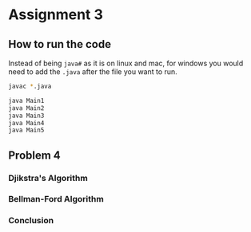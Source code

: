 # Assignment 3

## How to run the code

Instead of being `java#` as it is on linux and mac, for windows you would need to add the `.java` after the file you want to run.

```bash
javac *.java

java Main1
java Main2
java Main3
java Main4
java Main5
```

## Problem 4

### Djikstra's Algorithm

### Bellman-Ford Algorithm

### Conclusion
